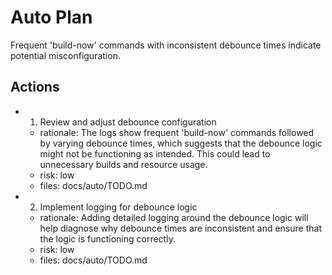 # Auto Plan

Frequent 'build-now' commands with inconsistent debounce times indicate potential misconfiguration.

## Actions
- 1. Review and adjust debounce configuration
  - rationale: The logs show frequent 'build-now' commands followed by varying debounce times, which suggests that the debounce logic might not be functioning as intended. This could lead to unnecessary builds and resource usage.
  - risk: low
  - files: docs/auto/TODO.md
- 2. Implement logging for debounce logic
  - rationale: Adding detailed logging around the debounce logic will help diagnose why debounce times are inconsistent and ensure that the logic is functioning correctly.
  - risk: low
  - files: docs/auto/TODO.md